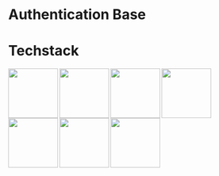 # Authentication Base

# Techstack

<img align="left" height="100" src="https://upload.wikimedia.org/wikipedia/commons/thumb/9/9a/Laravel.svg/1200px-Laravel.svg.png">
<img align="left" height="100" src="https://madewithnetwork.ams3.cdn.digitaloceanspaces.com/spatie-space-production/1371/laratrust.jpg">
<img align="left" height="100" src="https://upload.wikimedia.org/wikipedia/commons/thumb/9/95/Vue.js_Logo_2.svg/768px-Vue.js_Logo_2.svg.png">
<img align="left" height="100" src="https://upload.wikimedia.org/wikipedia/commons/thumb/4/4c/Typescript_logo_2020.svg/1200px-Typescript_logo_2020.svg.png">
<img align="left" height="100" src="https://www.dagio.de/wp-content/uploads/2014/09/logo-jquery.png">
<img align="left" height="100" src="https://camo.githubusercontent.com/a664defdd5c2ec93a3fbfb51e0f2aaafa5dc57bf1e13aa47456ced037b3cebe8/68747470733a2f2f676574626f6f7473747261702e636f6d2f646f63732f352e302f6173736574732f6272616e642f626f6f7473747261702d6c6f676f2d736861646f772e706e67">
<img align="left" height="100" src="https://mdbootstrap.com/img/logo/mdb-transparent-big.png">
